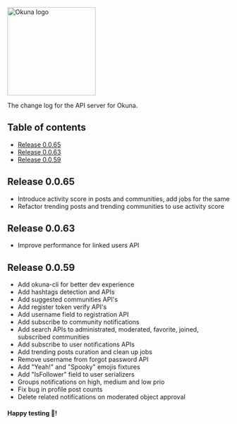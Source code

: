 <img alt="Okuna logo" src="https://i.snag.gy/FAgp8K.jpg" width="200">

The change log for the API server for Okuna.

## Table of contents

- [Release 0.0.65](#release-0.0.65)
- [Release 0.0.63](#release-0.0.63)
- [Release 0.0.59](#release-0.0.59)


## Release 0.0.65

- Introduce activity score in posts and communities, add jobs for the same
- Refactor trending posts and trending communities to use activity score


## Release 0.0.63

- Improve performance for linked users API

## Release 0.0.59

- Add okuna-cli for better dev experience
- Add hashtags detection and APIs
- Add suggested communities API's
- Add register token verify API's
- Add username field to registration API
- Add subscribe to community notifications
- Add search APIs to administrated, moderated, favorite, joined, subscribed
  communities
- Add subscribe to user notifications APIs
- Add trending posts curation and clean up jobs
- Remove username from forgot password API
- Add "Yeah!" and "Spooky" emojis fixtures
- Add "IsFollower" field to user serializers
- Groups notifications on high, medium and low prio
- Fix bug in profile post counts
- Delete related notifications on moderated object approval

#### Happy testing 🎉!